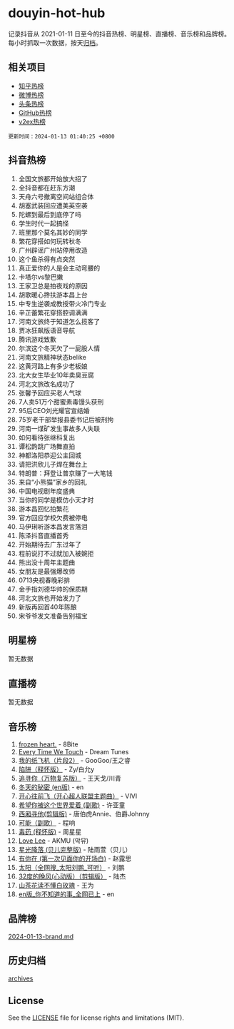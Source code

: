 # douyin-hot-hub

记录抖音从 2021-01-11 日至今的抖音热榜、明星榜、直播榜、音乐榜和品牌榜。每小时抓取一次数据，按天[归档](archives)。

## 相关项目

- [知乎热榜](https://github.com/lonnyzhang423/zhihu-hot-hub)
- [微博热榜](https://github.com/lonnyzhang423/weibo-hot-hub)
- [头条热榜](https://github.com/lonnyzhang423/toutiao-hot-hub)
- [GitHub热榜](https://github.com/lonnyzhang423/github-hot-hub)
- [v2ex热榜](https://github.com/lonnyzhang423/v2ex-hot-hub)


`更新时间：2024-01-13 01:40:25 +0800`

## 抖音热榜

1. 全国文旅都开始放大招了
1. 全抖音都在赶东方潮
1. 天舟六号撤离空间站组合体
1. 胡塞武装回应遭美英空袭
1. 陀螺到最后到底停了吗
1. 学生时代一起搞怪
1. 班里那个莫名其妙的同学
1. 繁花穿搭如何玩转秋冬
1. 广州辟谣广州站停用改造
1. 这个鱼杀得有点突然
1. 真正爱你的人是会主动弯腰的
1. 卡塔尔vs黎巴嫩
1. 王家卫总是拍夜戏的原因
1. 胡歌暖心搀扶游本昌上台
1. 中专生逆袭成教授带火冷门专业
1. 辛芷蕾繁花穿搭腔调满满
1. 河南文旅终于知道怎么揽客了
1. 贾冰狂飙版语音导航
1. 腾讯游戏致歉
1. 尔滨这个冬天欠了一屁股人情
1. 河南文旅精神状态belike
1. 这黄河路上有多少老板娘
1. 北大女生毕业10年卖臭豆腐
1. 河北文旅改名成功了
1. 张馨予回应买老人气球
1. 7人卖51万个甜蜜素毒馒头获刑
1. 95后CEO刘光耀官宣结婚
1. 75岁老干部举报县委书记后被刑拘
1. 河南一煤矿发生事故多人失联
1. 如何看待张继科复出
1. 谭松韵跳广场舞直拍
1. 神都洛阳恭迎公主回城
1. 请把洪欣儿子焊在舞台上
1. 特朗普：拜登让普京赚了一大笔钱
1. 来自“小熊猫”家乡的回礼
1. 中国电视剧年度盛典
1. 当你的同学是模仿小天才时
1. 游本昌回忆拍繁花
1. 官方回应学校欠费被停电
1. 马伊琍听游本昌发言落泪
1. 陈泽抖音直播首秀
1. 开始期待去广东过年了
1. 程前说打不过就加入被婉拒
1. 熊出没十周年主题曲
1. 女朋友是最强爆改师
1. 0713央视春晚彩排
1. 金手指刘德华帅的保质期
1. 河北文旅也开始发力了
1. 新版再回首40年陈酿
1. 宋爷爷发文准备告别福宝

## 明星榜

暂无数据

## 直播榜

暂无数据

## 音乐榜

1. [frozen heart.](https://sf3-cdn-tos.douyinstatic.com/obj/tos-cn-ve-2774/oIIWJfyjIACZA9zQMtnJ6hQQhFC4vhCupoRBsO) - 8Bite
1. [Every Time We Touch](https://sf86-cdn-tos.douyinstatic.com/obj/tos-cn-ve-2774/ogN6lUKQeBBfEVhIOMikG1CcJjugxk1tztZyhP) - Dream Tunes
1. [我的纸飞机（片段2）](https://sf3-cdn-tos.douyinstatic.com/obj/tos-cn-ve-2774/oM2ZrKcg2CD5AeRB2gkeXOFB1IxAGJdZPazYHf) - GooGoo/王之睿
1. [陷阱（释怀版）](https://sf86-cdn-tos.douyinstatic.com/obj/tos-cn-ve-2774/oE8C21LeZrzKLDFfQYgMzx4GAIHageG5IzayY7) - Zy/白允y
1. [追寻你（万物复苏版）](https://sf86-cdn-tos.douyinstatic.com/obj/tos-cn-ve-2774/oYeAZJsbjIDit9APmBg8u6uDUQnHmoCf3gbo74) - 王天戈/川青
1. [冬天的秘密 (en版)](https://sf6-cdn-tos.douyinstatic.com/obj/tos-cn-ve-2774/okIuMHDdzyf3FjGK4Lphe1vfHcQaPIHAg0Z4CR) - en
1. [开心往前飞（开心超人联盟主题曲）](https://sf3-cdn-tos.douyinstatic.com/obj/tos-cn-ve-2774/9d8fb7c82cf1421fb93a9fe925275e0a) - VIVI
1. [希望你被这个世界爱着 (副歌)](https://sf86-cdn-tos.douyinstatic.com/obj/tos-cn-ve-2774/oUHCmWQfZlE3QQBKBeD8rCFLpJzPgCpImhsxMt) - 许亚童
1. [西厢寻他(剪辑版)](https://sf86-cdn-tos.douyinstatic.com/obj/tos-cn-ve-2774/oUsAVfAQKlRNxEv5qxvIB8o5qmIWUcXbzJKJhw) - 唐伯虎Annie、伯爵Johnny
1. [可能（副歌）](https://sf3-cdn-tos.douyinstatic.com/obj/tos-cn-ve-2774/cde1731888894259b333569393c2fb51) - 程响
1. [毒药 (释怀版)](https://sf86-cdn-tos.douyinstatic.com/obj/tos-cn-ve-2774/oYILMEAzspdZBIzy4frJNB8ZHPHWAhiwowd4Ad) - 周星星
1. [Love Lee](https://sf6-cdn-tos.douyinstatic.com/obj/tos-cn-ve-2774/o05GbkJGbCBTdDnMtB0fwOYgkeZp23vrWQDQBS) - AKMU (악뮤)
1. [星光降落 (贝儿完整版)](https://sf86-cdn-tos.douyinstatic.com/obj/tos-cn-ve-2774/okwB9hAwyAtsFFkFBzAX1hOOfQuIoMNs0W2Mwr) - 陆雨萱（贝儿）
1. [有你在 (第一次见面你的开场白)](https://sf6-cdn-tos.douyinstatic.com/obj/tos-cn-ve-2774/oAthrQ3ClJBfI57uBoFEgNDYtNCZ0TSYQQfxQ0) - 赵露思
1. [太阳（全网搜_太阳刘鹏_可听）](https://sf86-cdn-tos.douyinstatic.com/obj/tos-cn-ve-2774/ogWbyIQnlBFImVbeDocRdCIYtBHlbJXgfZMvgz) - 刘鹏
1. [32度的晚风(心动版）（剪辑版）](https://sf86-cdn-tos.douyinstatic.com/obj/tos-cn-ve-2774/owNyabsyWdzUulxhoJfK8IBXgp0UMQAHpvGh2B) - 陆杰
1. [山茶花读不懂白玫瑰](https://sf3-cdn-tos.douyinstatic.com/obj/tos-cn-ve-2774/osfn8B7DktrRHEPJgPCfDbw7QDQEkwC16BxZg9) - 王为
1. [en版_你不知道的事_全网已上](https://sf6-cdn-tos.douyinstatic.com/obj/tos-cn-ve-2774/o4QbYLDezHUtFyDKdF9XfmPhIewaqEQAggj6Cb) - en

## 品牌榜

[2024-01-13-brand.md](archives/2024-01-13-brand.md)

## 历史归档

[archives](archives)

## License

See the [LICENSE](LICENSE) file for license rights and limitations (MIT).
